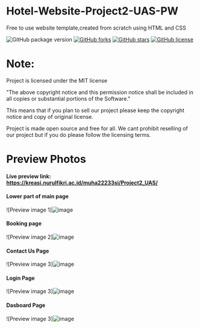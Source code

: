 # Hotel-Website-Project2-UAS-PW

Free to use website template,created from scratch using HTML and CSS

![GitHub package version](https://img.shields.io/github/package-json/v/jundy779/Project2_pw.svg)
[![GitHub forks](https://img.shields.io/github/forks/jundy779/Project2_pw.svg?style=plastic)](https://github.com/jundy779/Project2_pw/network)
[![GitHub stars](https://img.shields.io/github/stars/jundy779/Project2_pw.svg?style=plastic)](https://github.com/jundy779/Project2_pw/stargazers)
[![GitHub license](https://img.shields.io/badge/license-MIT-blue.svg?style=plastic)](https://raw.githubusercontent.com/jundy779/Project2_pw/master/LICENSE)

# Note:
Project is licensed under the MIT license

"The above copyright notice and this permission notice shall be included in all
copies or substantial portions of the Software."

This means that if you plan to sell our project please keep the copyright notice and copy of original license.

Project is made open source and free for all. We cant prohibit reselling of our project but if you do please follow the licensing terms.

# Preview Photos

#### Live preview link: https://kreasi.nurulfikri.ac.id/muha22233si/Project2_UAS/

#### Lower part of main page
![Preview image 1]![image](https://user-images.githubusercontent.com/54092710/214032349-54c0644d-78d3-4d90-9ba0-2d5a0abb414b.png)
#### Booking page
![Preview image 2]![image](https://user-images.githubusercontent.com/54092710/214032577-ad3841f4-c65b-4653-ad00-a5e39339f88a.png)
#### Contact Us Page
![Preview image 3]![image](https://user-images.githubusercontent.com/54092710/214032490-e01d1a7f-80e5-4463-bd9d-3d43433daa84.png) 
#### Login Page
![Preview image 3]![image](https://user-images.githubusercontent.com/54092710/214032753-a8e944b7-7537-49d7-bea5-25bc8e3ba9d4.png)
#### Dasboard Page
![Preview image 3]![image](https://user-images.githubusercontent.com/54092710/214032862-1f13a6be-43e3-431f-aae6-0de1aa273ed5.png)

